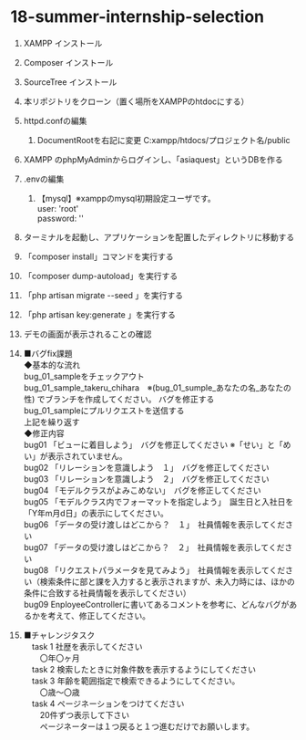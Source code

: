 # 18-summer-internship-selection

1. XAMPP インストール
1. Composer インストール
1. SourceTree インストール
1. 本リポジトリをクローン（置く場所をXAMPPのhtdocにする）
1. httpd.confの編集
    1. DocumentRootを右記に変更 C:xampp/htdocs/プロジェクト名/public
1. XAMPP のphpMyAdminからログインし、「asiaquest」というDBを作る
1. .envの編集
    1. 【mysql】※xamppのmysql初期設定ユーザです。  
    user: 'root'  
    password: ''
1. ターミナルを起動し、アプリケーションを配置したディレクトリに移動する
1. 「composer install」コマンドを実行する
1. 「composer dump-autoload」を実行する
1. 「php artisan migrate --seed 」を実行する
1. 「php artisan key:generate 」を実行する
1. デモの画面が表示されることの確認
1. ■バグfix課題  
◆基本的な流れ  
bug_01_sampleをチェックアウト  
bug_01_sample_takeru_chihara　※(bug_01_sumple_あなたの名_あなたの性)  でブランチを作成してください。
バグを修正する  
bug_01_sampleにプルリクエストを送信する  
上記を繰り返す  
◆修正内容  
bug01 「ビューに着目しよう」　バグを修正してください  ※「せい」と「めい」が表示されていません。  
bug02 「リレーションを意識しよう　１」　バグを修正してください  
bug03 「リレーションを意識しよう　２」　バグを修正してください  
bug04 「モデルクラスがよみこめない」　バグを修正してください  
bug05 「モデルクラス内でフォーマットを指定しよう」　誕生日と入社日を「Y年m月d日」の表示にしてください。  
bug06 「データの受け渡しはどこから？　１」　社員情報を表示してください  
bug07 「データの受け渡しはどこから？　２」　社員情報を表示してください  
bug08 「リクエストパラメータを見てみよう」　社員情報を表示してください（検索条件に部と課を入力すると表示されますが、未入力時には、ほかの条件に合致する社員情報を表示してください）  
bug09 EnployeeControllerに書いてあるコメントを参考に、どんなバグがあるかを考えて、修正してください。  


1. ■チャレンジタスク  
　task 1 社歴を表示してください  
　　〇年〇ヶ月  
　task 2 検索したときに対象件数を表示するようにしてください  
　task 3 年齢を範囲指定で検索できるようにしてください。  
　　〇歳～〇歳  
　task 4 ページネーションをつけてください  
　　20件ずつ表示して下さい  
　　ページネーターは１つ戻ると１つ進むだけでお願いします。  


